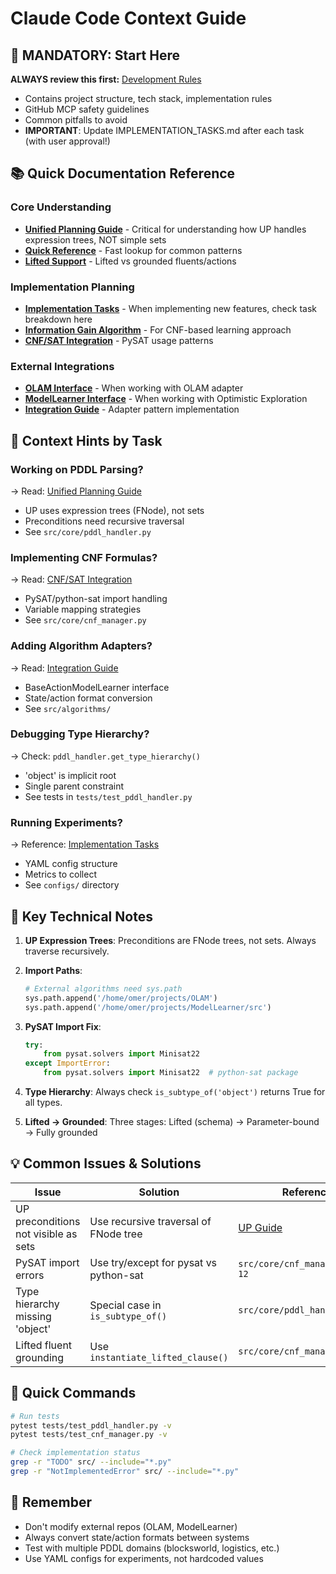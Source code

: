 # Claude Code Context Guide

## 🚨 MANDATORY: Start Here
**ALWAYS review this first:** [Development Rules](docs/DEVELOPMENT_RULES.md)
- Contains project structure, tech stack, implementation rules
- GitHub MCP safety guidelines
- Common pitfalls to avoid
- **IMPORTANT**: Update IMPLEMENTATION_TASKS.md after each task (with user approval!)

## 📚 Quick Documentation Reference

### Core Understanding
- **[Unified Planning Guide](docs/UNIFIED_PLANNING_GUIDE.md)** - Critical for understanding how UP handles expression trees, NOT simple sets
- **[Quick Reference](docs/QUICK_REFERENCE.md)** - Fast lookup for common patterns
- **[Lifted Support](docs/LIFTED_SUPPORT.md)** - Lifted vs grounded fluents/actions

### Implementation Planning
- **[Implementation Tasks](docs/IMPLEMENTATION_TASKS.md)** - When implementing new features, check task breakdown here
- **[Information Gain Algorithm](docs/information_gain_algorithm/INFORMATION_GAIN_ALGORITHM.md)** - For CNF-based learning approach
- **[CNF/SAT Integration](docs/information_gain_algorithm/CNF_SAT_INTEGRATION.md)** - PySAT usage patterns

### External Integrations
- **[OLAM Interface](docs/external_repos/OLAM_interface.md)** - When working with OLAM adapter
- **[ModelLearner Interface](docs/external_repos/ModelLearner_interface.md)** - When working with Optimistic Exploration
- **[Integration Guide](docs/external_repos/integration_guide.md)** - Adapter pattern implementation

## 🎯 Context Hints by Task

### Working on PDDL Parsing?
→ Read: [Unified Planning Guide](docs/UNIFIED_PLANNING_GUIDE.md)
- UP uses expression trees (FNode), not sets
- Preconditions need recursive traversal
- See `src/core/pddl_handler.py`

### Implementing CNF Formulas?
→ Read: [CNF/SAT Integration](docs/information_gain_algorithm/CNF_SAT_INTEGRATION.md)
- PySAT/python-sat import handling
- Variable mapping strategies
- See `src/core/cnf_manager.py`

### Adding Algorithm Adapters?
→ Read: [Integration Guide](docs/external_repos/integration_guide.md)
- BaseActionModelLearner interface
- State/action format conversion
- See `src/algorithms/`

### Debugging Type Hierarchy?
→ Check: `pddl_handler.get_type_hierarchy()`
- 'object' is implicit root
- Single parent constraint
- See tests in `tests/test_pddl_handler.py`

### Running Experiments?
→ Reference: [Implementation Tasks](docs/IMPLEMENTATION_TASKS.md)
- YAML config structure
- Metrics to collect
- See `configs/` directory

## 🔧 Key Technical Notes

1. **UP Expression Trees**: Preconditions are FNode trees, not sets. Always traverse recursively.

2. **Import Paths**:
   ```python
   # External algorithms need sys.path
   sys.path.append('/home/omer/projects/OLAM')
   sys.path.append('/home/omer/projects/ModelLearner/src')
   ```

3. **PySAT Import Fix**:
   ```python
   try:
       from pysat.solvers import Minisat22
   except ImportError:
       from pysat.solvers import Minisat22  # python-sat package
   ```

4. **Type Hierarchy**: Always check `is_subtype_of('object')` returns True for all types.

5. **Lifted → Grounded**: Three stages: Lifted (schema) → Parameter-bound → Fully grounded

## 💡 Common Issues & Solutions

| Issue | Solution | Reference |
|-------|----------|-----------|
| UP preconditions not visible as sets | Use recursive traversal of FNode tree | [UP Guide](docs/UNIFIED_PLANNING_GUIDE.md#expression-tree-structure) |
| PySAT import errors | Use try/except for pysat vs python-sat | `src/core/cnf_manager.py:6-12` |
| Type hierarchy missing 'object' | Special case in `is_subtype_of()` | `src/core/pddl_handler.py` |
| Lifted fluent grounding | Use `instantiate_lifted_clause()` | `src/core/cnf_manager.py:393` |

## 🚀 Quick Commands

```bash
# Run tests
pytest tests/test_pddl_handler.py -v
pytest tests/test_cnf_manager.py -v

# Check implementation status
grep -r "TODO" src/ --include="*.py"
grep -r "NotImplementedError" src/ --include="*.py"
```

## 📝 Remember
- Don't modify external repos (OLAM, ModelLearner)
- Always convert state/action formats between systems
- Test with multiple PDDL domains (blocksworld, logistics, etc.)
- Use YAML configs for experiments, not hardcoded values